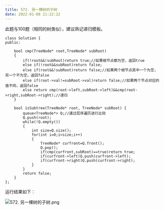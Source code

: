```yaml
---
title: 572. 另一棵树的子树
date: 2022-01-08 21:22:22
---
```

此题与100题（相同的树类似），建议熟记递归模板。
```
class Solution {
public:

    bool cmp(TreeNode* root,TreeNode* subRoot)
    {
        if(!root&&!subRoot)return true;//如果根节点都为空，返回true
        else if(!root&&subRoot)return false;
        else if(root&&!subRoot)return false;//如果两个根节点其中一个为空，另一个不为空，返回false
        else if(root->val!=subRoot->val)return false;//如果两个节点对应的值不同，返回false
        else return cmp(root->left,subRoot->left)&&cmp(root->right,subRoot->right);//递归
    }

    bool isSubtree(TreeNode* root, TreeNode* subRoot) {
        queue<TreeNode*> Q;//通过层序遍历进行比较
        Q.push(root);
        while(!Q.empty())
        {
            int size=Q.size();
            for(int i=0;i<size;i++)
            {
                TreeNode* curfront=Q.front();
                Q.pop();
                if(cmp(curfront,subRoot)==true)return true;
                if(curfront->left)Q.push(curfront->left);
                if(curfront->right)Q.push(curfront->right);
            }
        }
        return false;
    }
};
```
运行结果如下：



![572. 另一棵树的子树.png](https://smartsignature-img.oss-cn-hongkong.aliyuncs.com/article/2022/01/08/4b2556d6180d6dea5d9bc42a560abbc5.png)
